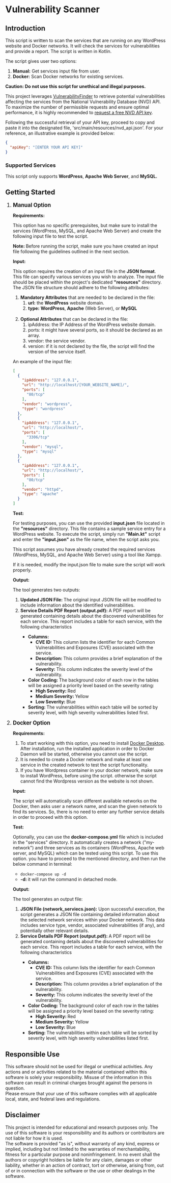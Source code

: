 <h1>Vulnerability Scanner</h1>
<h2>Introduction</h2>
<p>This script is written to scan the services that are running on any WordPress website and Docker networks. It will check the services for vulnerabilities and provide a report. The script is written in Kotlin.</p>
<p>The script gives user two options:</p>
<ol>
    <li><b>Manual:</b> Get services input file from user.</li>
    <li><b>Docker:</b> Scan Docker networks for existing services.</li>
</ol>
<p><b>Caution: Do not use this script for unethical and illegal purposes.</b></p>
<p>This project leverages <a href="https://github.com/parsamlm/VulnerabilityFinder">VulnerabilityFinder</a> to retrieve potential vulnerabilities affecting the services from the National Vulnerability Database (NVD) API. To maximize the number of permissible requests and ensure optimal performance, it is highly recommended to <a href="https://nvd.nist.gov/developers/request-an-api-key">request a free NVD API key</a>.</p>
<p>Following the successful retrieval of your API key, proceed to copy and paste it into the designated file, 'src/main/resources/nvd_api.json'. For your reference, an illustrative example is provided below:</p>

```json
{
  "apiKey": "[ENTER YOUR API KEY]"
}
```

<h3>Supported Services</h3>
<p>This script only supports <b>WordPress</b>, <b>Apache Web Server</b>, and <b>MySQL.</b></p>
<h2>Getting Started</h2>
<ol>
<li style="font-size: 1.2em">
    <b>Manual Option</b>
</li>
</ol>
<ul>
<p><b>Requirements:</b></p>
<p>This option has no specific prerequisites, but make sure to install the services (WordPress, MySQL, and Apache Web Server) and create the following input file to test the script.</p>
<p><b>Note: </b> Before running the script, make sure you have created an input file following the guidelines outlined in the next section.</p>
<p><b>Input:</b></p>
<p>This option requires the creation of an input file in the <b>JSON format</b>. This file can specify various services you wish to analyze.  The input file should be placed within the project's dedicated <b>"resources"</b> directory. The JSON file structure should adhere to the following attributes:</p>

<ol>
    <li><b>Mandatory Attributes</b> that are needed to be declared in the file:
        <ol>
            <li><b>url:</b> the <b>WordPress</b> website domain.</li>
            <li><b>type:</b> <b>WordPress</b>, <b>Apache</b> (Web Server), or <b>MySQL</b></li>
        </ol>
    </li>
<br>
    <li><b>Optional Attributes</b> that can be declared in the file:
        <ol>
            <li>ipAddress: the IP Address of the WordPress website domain.</li>
            <li>ports: it might have several ports, so it should be declared as an array.</li>
            <li>vendor: the service vendor.</li>
            <li>version: if it is not declared by the file, the script will find the version of the service itself.</li>
        </ol>
    </li>
</ol>
<p>An example of the input file:</p>

```json
[
  {
    "ipAddress": "127.0.0.1",
    "url": "http://localhost/[YOUR_WEBSITE_NAME]/",
    "ports": [
      "80/tcp"
    ],
    "vendor": "wordpress",
    "type": "wordpress"
  },
  {
    "ipAddress": "127.0.0.1",
    "url": "http://localhost/",
    "ports": [
      "3306/tcp"
    ],
    "vendor": "mysql",
    "type": "mysql"
  },
  {
    "ipAddress": "127.0.0.1",
    "url": "http://localhost/",
    "ports": [
      "80/tcp"
    ],
    "vendor": "httpd",
    "type": "apache"
  }
]
```

<p><b>Test:</b></p>
<p>For testing purposes, you can use the provided <b>input.json</b> file located in the <b>"resources"</b> directory. This file contains a sample service entry for a WordPress website. To execute the script, simply run <b>"Main.kt"</b> script and enter the <b>"input.json"</b> as the file name, when the script asks you.</p>
<p>This script assumes you have already created the required services (WordPress, MySQL, and Apache Web Server) using a tool like Xampp.</p>
<p>If it is needed, modify the input.json file to make sure the script will work properly.</p>

<p><b>Output:</b></p>
<p>The tool generates two outputs:</p>
<ol>
<li><b>Updated JSON File: </b>The original input JSON file will be modified to include information about the identified vulnerabilities.</li>
<li><b>Service Details PDF Report (output.pdf): </b>A PDF report will be generated containing details about the discovered vulnerabilities for each service. This report includes a table for each service, with the following characteristics</li>
<uL>
<li>
<b>Columns:</b>
<ul><li><b>CVE ID: </b>This column lists the identifier for each Common Vulnerabilities and Exposures (CVE) associated with the service.</li></ul>
<ul><li><b>Description: </b>This column provides a brief explanation of the vulnerability.</li></ul>
<ul><li><b>Severity: </b>This column indicates the severity level of the vulnerability.</li></ul>
</li>
<li>
<b>Color Coding: </b>The background color of each row in the tables will be assigned a priority level based on the severity rating:
<ul>
<li><b>High Severity: </b>Red</li>
<li><b>Medium Severity: </b>Yellow</li>
<li><b>Low Severity: </b>Blue</li>
</ul>
</li>
<li>
<b>Sorting: </b>The vulnerabilities within each table will be sorted by severity level, with high severity vulnerabilities listed first.
</li>
</uL>
</ol>
</ul>

<ol start="2">
<li style="font-size: 1.2em">
    <b>Docker Option</b>
</li>
</ol>
<ul>
<p><b>Requirements:</b></p>
<ol>
    <li>To start working with this option, you need to install <a href="https://www.docker.com/products/docker-desktop/">Docker Desktop</a>. After installation, run the installed application in order to Docker Daemon will be started, otherwise you cannot use the script.</li>
    <li>It is needed to create a Docker network and make at least one service in the created network to test the script functionality.
    <li>If you have Wordpress container in your docker network, make sure to install WordPress, before using the script. otherwise the script cannot find the Wordpress version as the website is not shown.</li>
</ol>
<p><b>Input:</b></p>
<p>The script will automatically scan different available networks on the Docker, then asks user a network name, and scan the given network to find its services. So, there is no need to enter any further service details in order to proceed with this option.</p>

<p><b>Test:</b></p>
Optionally, you can use the <b>docker-compose.yml</b> file which is included in the "services" directory. It automatically creates a network ("my-network") and three services as its containers (WordPress, Apache web server, and MySQL) which can be tested using this script. To use this option. you have to proceed to the mentioned directory, and then run the below command in terminal:<ul><li><code>docker-compose up -d</code></li><li>
    <b>-d: </b>it will run the command in detached mode.
    <br>
</li></ul>

<p><b>Output:</b></p>
<p>The tool generates an output file:</p>
<ol>
<li><b>JSON File (network_serviecs.json):</b> Upon successful execution, the script generates a JSON file containing detailed information about the selected network services within your Docker network. This data includes service type, vendor, associated vulnerabilities (if any), and potentially other relevant details.</li>
<li><b>Service Details PDF Report (output.pdf): </b>A PDF report will be generated containing details about the discovered vulnerabilities for each service. This report includes a table for each service, with the following characteristics</li>
<uL>
<li>
<b>Columns:</b>
<ul><li><b>CVE ID: </b>This column lists the identifier for each Common Vulnerabilities and Exposures (CVE) associated with the service.</li></ul>
<ul><li><b>Description: </b>This column provides a brief explanation of the vulnerability.</li></ul>
<ul><li><b>Severity: </b>This column indicates the severity level of the vulnerability.</li></ul>
</li>
<li>
<b>Color Coding: </b>The background color of each row in the tables will be assigned a priority level based on the severity rating:
<ul>
<li><b>High Severity: </b>Red</li>
<li><b>Medium Severity: </b>Yellow</li>
<li><b>Low Severity: </b>Blue</li>
</ul>
</li>
<li>
<b>Sorting: </b>The vulnerabilities within each table will be sorted by severity level, with high severity vulnerabilities listed first.
</li>
</uL>
</ol>
</ul>

<h2>Responsible Use</h2>
<p>This software should not be used for illegal or unethical activities. Any actions and or activities related to the material contained within this software is solely your responsibility. Misuse of the information in this software can result in criminal charges brought against the persons in question.  <br>Please ensure that your use of this software complies with all applicable local, state, and federal laws and regulations.</p>

<h2>Disclaimer</h2>
<p>This project is intended for educational and research purposes only. The use of this software is your responsibility and its authors or contributors are not liable for how it is used.  <br>The software is provided "as is", without warranty of any kind, express or implied, including but not limited to the warranties of merchantability, fitness for a particular purpose and noninfringement. In no event shall the authors or copyright holders be liable for any claim, damages or other liability, whether in an action of contract, tort or otherwise, arising from, out of or in connection with the software or the use or other dealings in the software.</p>